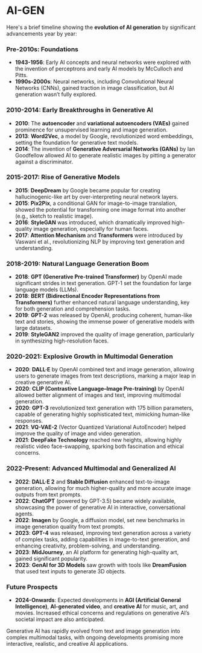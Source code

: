 # AI-GEN
Here's a brief timeline showing the **evolution of AI generation** by significant advancements year by year:

### **Pre-2010s: Foundations**
- **1943-1956**: Early AI concepts and neural networks were explored with the invention of perceptrons and early AI models by McCulloch and Pitts.
- **1990s-2000s**: Neural networks, including Convolutional Neural Networks (CNNs), gained traction in image classification, but AI generation wasn’t fully explored.

### **2010-2014: Early Breakthroughs in Generative AI**
- **2010**: The **autoencoder** and **variational autoencoders (VAEs)** gained prominence for unsupervised learning and image generation.
- **2013**: **Word2Vec**, a model by Google, revolutionized word embeddings, setting the foundation for generative text models.
- **2014**: The invention of **Generative Adversarial Networks (GANs)** by Ian Goodfellow allowed AI to generate realistic images by pitting a generator against a discriminator.

### **2015-2017: Rise of Generative Models**
- **2015**: **DeepDream** by Google became popular for creating hallucinogenic-like art by over-interpreting neural network layers.
- **2015**: **Pix2Pix**, a conditional GAN for image-to-image translation, showed the potential for transforming one image format into another (e.g., sketch to realistic image).
- **2016**: **StyleGAN** was introduced, which dramatically improved high-quality image generation, especially for human faces.
- **2017**: **Attention Mechanism** and **Transformers** were introduced by Vaswani et al., revolutionizing NLP by improving text generation and understanding.
  
### **2018-2019: Natural Language Generation Boom**
- **2018**: **GPT (Generative Pre-trained Transformer)** by OpenAI made significant strides in text generation. GPT-1 set the foundation for large language models (LLMs).
- **2018**: **BERT (Bidirectional Encoder Representations from Transformers)** further enhanced natural language understanding, key for both generation and comprehension tasks.
- **2019**: **GPT-2** was released by OpenAI, producing coherent, human-like text and stories, showing the immense power of generative models with large datasets.
- **2019**: **StyleGAN2** improved the quality of image generation, particularly in synthesizing high-resolution faces.

### **2020-2021: Explosive Growth in Multimodal Generation**
- **2020**: **DALL·E** by OpenAI combined text and image generation, allowing users to generate images from text descriptions, marking a major leap in creative generative AI.
- **2020**: **CLIP (Contrastive Language–Image Pre-training)** by OpenAI allowed better alignment of images and text, improving multimodal generation.
- **2020**: **GPT-3** revolutionized text generation with 175 billion parameters, capable of generating highly sophisticated text, mimicking human-like responses.
- **2021**: **VQ-VAE-2** (Vector Quantized Variational AutoEncoder) helped improve the quality of image and video generation.
- **2021**: **DeepFake Technology** reached new heights, allowing highly realistic video face-swapping, sparking both fascination and ethical concerns.

### **2022-Present: Advanced Multimodal and Generalized AI**
- **2022**: **DALL·E 2** and **Stable Diffusion** enhanced text-to-image generation, allowing for much higher-quality and more accurate image outputs from text prompts.
- **2022**: **ChatGPT** (powered by GPT-3.5) became widely available, showcasing the power of generative AI in interactive, conversational agents.
- **2022**: **Imagen** by Google, a diffusion model, set new benchmarks in image generation quality from text prompts.
- **2023**: **GPT-4** was released, improving text generation across a variety of complex tasks, adding capabilities in image-to-text generation, and enhancing creativity, problem-solving, and understanding.
- **2023**: **MidJourney**, an AI platform for generating high-quality art, gained significant popularity.
- **2023**: **GenAI for 3D Models** saw growth with tools like **DreamFusion** that used text inputs to generate 3D objects.

### **Future Prospects**
- **2024-Onwards**: Expected developments in **AGI (Artificial General Intelligence)**, **AI-generated video**, and **creative AI** for music, art, and movies. Increased ethical concerns and regulations on generative AI’s societal impact are also anticipated.

Generative AI has rapidly evolved from text and image generation into complex multimodal tasks, with ongoing developments promising more interactive, realistic, and creative AI applications.

